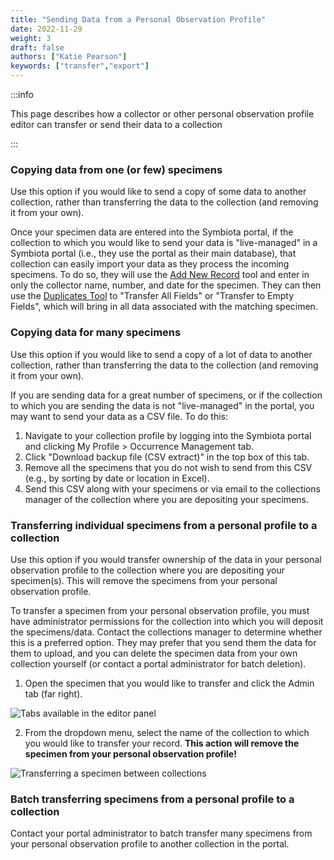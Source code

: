 ```yaml
---
title: "Sending Data from a Personal Observation Profile"
date: 2022-11-29
weight: 3
draft: false
authors: ["Katie Pearson"]
keywords: ["transfer","export"]
---
```


:::info

 This page describes how a collector or other personal observation profile editor can transfer or send their data to a collection

:::

### Copying data from one (or few) specimens

Use this option if you would like to send a copy of some data to another collection, rather than transferring the data to the collection (and removing it from your own).

Once your specimen data are entered into the Symbiota portal, if the collection to which you would like to send your data is "live-managed" in a Symbiota portal (i.e., they use the portal as their main database), that collection can easily import your data as they process the incoming specimens. To do so, they will use the [Add New Record](https://biokic.github.io/symbiota-docs/editor/add/full/) tool and enter in only the collector name, number, and date for the specimen. They can then use the [Duplicates Tool](https://biokic.github.io/symbiota-docs/editor/add/full/) to "Transfer All Fields" or "Transfer to Empty Fields", which will bring in all data associated with the matching specimen.

### Copying data for many specimens

Use this option if you would like to send a copy of a lot of data to another collection, rather than transferring the data to the collection (and removing it from your own).

If you are sending data for a great number of specimens, or if the collection to which you are sending the data is not "live-managed" in the portal, you may want to send your data as a CSV file. To do this:
1. Navigate to your collection profile by logging into the Symbiota portal and clicking My Profile > Occurrence Management tab.
2. Click "Download backup file (CSV extract)" in the top box of this tab.
3. Remove all the specimens that you do not wish to send from this CSV (e.g., by sorting by date or location in Excel).
4. Send this CSV along with your specimens or via email to the collections manager of the collection where you are depositing your specimens.

### Transferring individual specimens from a personal profile to a collection

Use this option if you would transfer ownership of the data in your personal observation profile to the collection where you are depositing your specimen(s). This will remove the specimens from your personal observation profile.

To transfer a specimen from your personal observation profile, you must have administrator permissions for the collection into which you will deposit the specimens/data. Contact the collections manager to determine whether this is a preferred option. They may prefer that you send them the data for them to upload, and you can delete the specimen data from your own collection yourself (or contact a portal administrator for batch deletion).

1. Open the specimen that you would like to transfer and click the Admin tab (far right).

![Tabs available in the editor panel](/img/editortabs.png)

2. From the dropdown menu, select the name of the collection to which you would like to transfer your record. **This action will remove the specimen from your personal observation profile!**

![Transferring a specimen between collections](/img/transferspecimen.PNG)


### Batch transferring specimens from a personal profile to a collection

Contact your portal administrator to batch transfer many specimens from your personal observation profile to another collection in the portal.

